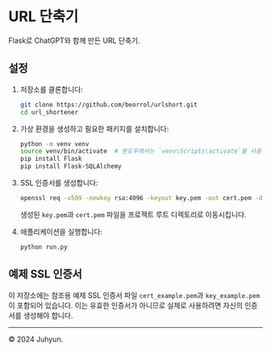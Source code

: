 # URL 단축기

Flask로 ChatGPT와 함께 만든 URL 단축기.

## 설정

1. 저장소를 클론합니다:
    ```sh
    git clone https://github.com/beorrol/urlshort.git
    cd url_shortener
    ```

2. 가상 환경을 생성하고 필요한 패키지를 설치합니다:
    ```sh
    python -m venv venv
    source venv/bin/activate  # 윈도우에서는 `venv\Scripts\activate`를 사용하세요.
    pip install Flask
    pip install Flask-SQLAlchemy
    ```

3. SSL 인증서를 생성합니다:
    ```sh
    openssl req -x509 -newkey rsa:4096 -keyout key.pem -out cert.pem -days 365
    ```

    생성된 `key.pem`과 `cert.pem` 파일을 프로젝트 루트 디렉토리로 이동시킵니다.

4. 애플리케이션을 실행합니다:
    ```sh
    python run.py
    ```

## 예제 SSL 인증서

이 저장소에는 참조용 예제 SSL 인증서 파일 `cert_example.pem`과 `key_example.pem`이 포함되어 있습니다. 이는 유효한 인증서가 아니므로 실제로 사용하려면 자신의 인증서를 생성해야 합니다.

---

© 2024 Juhyun.
